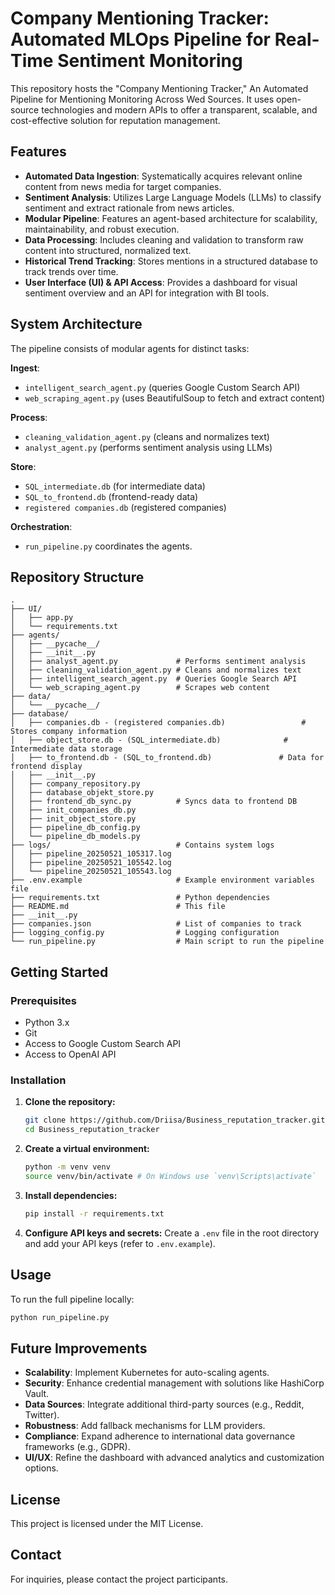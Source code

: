 # Company Mentioning Tracker: Automated MLOps Pipeline for Real-Time Sentiment Monitoring

This repository hosts the "Company Mentioning Tracker," An Automated Pipeline for Mentioning Monitoring Across Wed Sources. It uses open-source technologies and modern APIs to offer a transparent, scalable, and cost-effective solution for reputation management.

## Features

- **Automated Data Ingestion**: Systematically acquires relevant online content from news media for target companies.
- **Sentiment Analysis**: Utilizes Large Language Models (LLMs) to classify sentiment and extract rationale from news articles.
- **Modular Pipeline**: Features an agent-based architecture for scalability, maintainability, and robust execution.
- **Data Processing**: Includes cleaning and validation to transform raw content into structured, normalized text.
- **Historical Trend Tracking**: Stores mentions in a structured database to track trends over time.
- **User Interface (UI) & API Access**: Provides a dashboard for visual sentiment overview and an API for integration with BI tools.

## System Architecture

The pipeline consists of modular agents for distinct tasks:

**Ingest**: 
- `intelligent_search_agent.py` (queries Google Custom Search API)
- `web_scraping_agent.py` (uses BeautifulSoup to fetch and extract content)

**Process**: 
- `cleaning_validation_agent.py` (cleans and normalizes text)
- `analyst_agent.py` (performs sentiment analysis using LLMs)

**Store**: 
- `SQL_intermediate.db` (for intermediate data)
- `SQL_to_frontend.db` (frontend-ready data)
- `registered companies.db` (registered companies)

**Orchestration**: 
- `run_pipeline.py` coordinates the agents.

## Repository Structure

```
.
├── UI/
│   ├── app.py
│   └── requirements.txt
├── agents/
│   ├── __pycache__/
│   ├── __init__.py
│   ├── analyst_agent.py             # Performs sentiment analysis
│   ├── cleaning_validation_agent.py # Cleans and normalizes text
│   ├── intelligent_search_agent.py  # Queries Google Search API
│   └── web_scraping_agent.py        # Scrapes web content
├── data/
│   └── __pycache__/
├── database/
│   ├── companies.db - (registered companies.db)                 # Stores company information
│   ├── object_store.db - (SQL_intermediate.db)              # Intermediate data storage
│   ├── to_frontend.db - (SQL_to_frontend.db)               # Data for frontend display
│   ├── __init__.py
│   ├── company_repository.py
│   ├── database_objekt_store.py
│   ├── frontend_db_sync.py          # Syncs data to frontend DB
│   ├── init_companies_db.py
│   ├── init_object_store.py
│   ├── pipeline_db_config.py
│   └── pipeline_db_models.py
├── logs/                            # Contains system logs
│   ├── pipeline_20250521_105317.log
│   ├── pipeline_20250521_105542.log
│   └── pipeline_20250521_105543.log
├── .env.example                     # Example environment variables file
├── requirements.txt                 # Python dependencies
├── README.md                        # This file
├── __init__.py
├── companies.json                   # List of companies to track
├── logging_config.py                # Logging configuration
└── run_pipeline.py                  # Main script to run the pipeline
```

## Getting Started

### Prerequisites

- Python 3.x
- Git
- Access to Google Custom Search API
- Access to OpenAI API

### Installation

1. **Clone the repository:**
   ```bash
   git clone https://github.com/Driisa/Business_reputation_tracker.git
   cd Business_reputation_tracker
   ```

2. **Create a virtual environment:**
   ```bash
   python -m venv venv
   source venv/bin/activate # On Windows use `venv\Scripts\activate`
   ```

3. **Install dependencies:**
   ```bash
   pip install -r requirements.txt
   ```

4. **Configure API keys and secrets:** Create a `.env` file in the root directory and add your API keys (refer to `.env.example`).

## Usage

To run the full pipeline locally:

```bash
python run_pipeline.py
```

## Future Improvements

- **Scalability**: Implement Kubernetes for auto-scaling agents.
- **Security**: Enhance credential management with solutions like HashiCorp Vault.
- **Data Sources**: Integrate additional third-party sources (e.g., Reddit, Twitter).
- **Robustness**: Add fallback mechanisms for LLM providers.
- **Compliance**: Expand adherence to international data governance frameworks (e.g., GDPR).
- **UI/UX**: Refine the dashboard with advanced analytics and customization options.

## License

This project is licensed under the MIT License.

## Contact

For inquiries, please contact the project participants.
